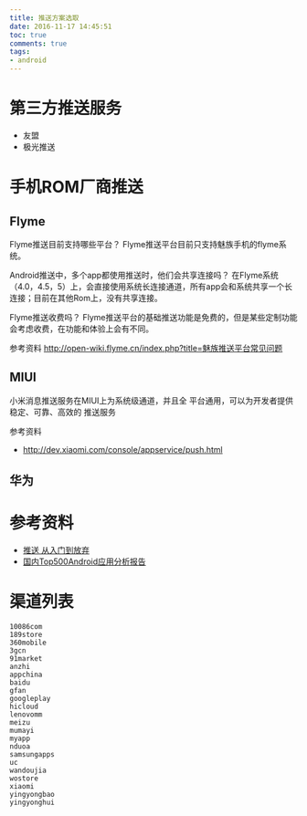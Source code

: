 ```yaml
---
title: 推送方案选取
date: 2016-11-17 14:45:51
toc: true
comments: true
tags:
- android
---
```


第三方推送服务
=========
- 友盟
- 极光推送


手机ROM厂商推送
================

Flyme
------
Flyme推送目前支持哪些平台？
Flyme推送平台目前只支持魅族手机的flyme系统。

Android推送中，多个app都使用推送时，他们会共享连接吗？
在Flyme系统（4.0，4.5，5）上，会直接使用系统长连接通道，所有app会和系统共享一个长连接；目前在其他Rom上，没有共享连接。

Flyme推送收费吗？
Flyme推送平台的基础推送功能是免费的，但是某些定制功能会考虑收费，在功能和体验上会有不同。

参考资料
http://open-wiki.flyme.cn/index.php?title=魅族推送平台常见问题



MIUI
------
小米消息推送服务在MIUI上为系统级通道，并且全
平台通用，可以为开发者提供稳定、可靠、高效的
推送服务

参考资料
- http://dev.xiaomi.com/console/appservice/push.html

华为
---------


参考资料
========
- [推送 从入门到放弃](http://blog.csdn.net/eclipsexys/article/details/52575602)
- [国内Top500Android应用分析报告](https://mp.weixin.qq.com/s?__biz=MzA5OTMxMjQzMw==&mid=2648112527&idx=1&sn=b23c1b5f3e32e343ad96d705bd4d63ff)


渠道列表
========
```
10086com
189store
360mobile
3gcn
91market
anzhi
appchina
baidu
gfan
googleplay
hicloud
lenovomm
meizu
mumayi
myapp
nduoa
samsungapps
uc
wandoujia
wostore
xiaomi
yingyongbao
yingyonghui
```
